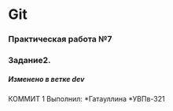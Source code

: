 # Git
### Практическая работа №7
### Задание2.
##### Изменено в ветке dev
КОММИТ 1
Выполнил:
*Гатауллина
*УВПв-321